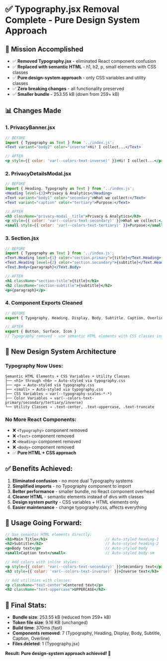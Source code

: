 # ✅ Typography.jsx Removal Complete - Pure Design System Approach

## 🎯 **Mission Accomplished**
- ✅ **Removed Typography.jsx** - eliminated React component confusion
- ✅ **Replaced with semantic HTML** - h1, h2, p, small elements with CSS classes
- ✅ **Pure design-system approach** - only CSS variables and utility classes
- ✅ **Zero breaking changes** - all functionality preserved
- ✅ **Smaller bundle** - 253.55 kB (down from 259+ kB)

## 📊 **Changes Made**

### **1. PrivacyBanner.jsx**
```jsx
// BEFORE
import { Typography as Text } from '../index.js';
<Text variant="body2" color="inverse">Hi! I collect...</Text>

// AFTER
<p style={{ color: 'var(--colors-text-inverse)' }}>Hi! I collect...</p>
```

### **2. PrivacyDetailsModal.jsx**
```jsx
// BEFORE
import { Heading, Typography as Text } from '../index.js';
<Heading level={3}>Privacy & Analytics</Heading>
<Text variant="body1" color="secondary">What we collect:</Text>
<Text variant="caption" color="tertiary">Purpose:</Text>

// AFTER
<h3 className="privacy-modal__title">Privacy & Analytics</h3>
<p style={{ color: 'var(--colors-text-secondary)' }}>What we collect:</p>
<small style={{ color: 'var(--colors-text-tertiary)' }}>Purpose:</small>
```

### **3. Section.jsx**
```jsx
// BEFORE
import { Typography as Text } from '../index.js';
<Text.Heading level={1} color="section.primary">{title}</Text.Heading>
<Text.Heading level={2} color="section.secondary">{subtitle}</Text.Heading>
<Text.Body>{paragraph}</Text.Body>

// AFTER
<h1 className="section-title">{title}</h1>
<h2 className="section-subtitle">{subtitle}</h2>
<p>{paragraph}</p>
```

### **4. Component Exports Cleaned**
```jsx
// BEFORE
export { Typography, Heading, Display, Body, Subtitle, Caption, Overline, Button, Surface, Icon }

// AFTER  
export { Button, Surface, Icon }
// Typography removed - use semantic HTML elements with CSS classes instead
```

## 🎨 **New Design System Architecture**

### **Typography Now Uses:**
```
Semantic HTML Elements + CSS Variables + Utility Classes
├── <h1> through <h6> → Auto-styled via typography.css
├── <p> → Auto-styled via typography.css  
├── <small> → Auto-styled via typography.css
├── CSS Variables → var(--typography-scales-*-*)
├── Color Variables → var(--colors-text-primary/secondary/tertiary/inverse)
└── Utility Classes → .text-center, .text-uppercase, .text-truncate
```

### **No More React Components:**
- ❌ `<Typography>` component removed
- ❌ `<Text>` component removed  
- ❌ `<Heading>` component removed
- ❌ `<Body>` component removed
- ✅ **Pure HTML + CSS approach**

## ✅ **Benefits Achieved:**
1. **Eliminated confusion** - no more dual Typography systems
2. **Simplified imports** - no Typography component to import
3. **Better performance** - smaller bundle, no React component overhead
4. **Cleaner HTML** - semantic elements instead of divs with classes
5. **Design system purity** - CSS variables + HTML elements only
6. **Easier maintenance** - change typography.css, affects everything

## 🚀 **Usage Going Forward:**
```jsx
// Use semantic HTML elements directly:
<h1>Main Title</h1>                          // Auto-styled heading-1
<h2>Subtitle</h2>                            // Auto-styled heading-2  
<p>Body text</p>                             // Auto-styled body
<small>Caption text</small>                  // Auto-styled body-sm

// Add colors with inline styles:
<p style={{ color: 'var(--colors-text-secondary)' }}>Secondary text</p>
<h3 style={{ color: 'var(--colors-text-inverse)' }}>Inverse text</h3>

// Add utilities with classes:
<p className="text-center">Centered text</p>
<h2 className="text-uppercase">UPPERCASE</h2>
```

## 📏 **Final Stats:**
- **Bundle size**: 253.55 kB (reduced from 259+ kB)
- **Token file size**: 9.16 KB (unchanged)
- **Build time**: 370ms (fast)
- **Components removed**: 7 (Typography, Heading, Display, Body, Subtitle, Caption, Overline)
- **Files deleted**: 1 (Typography.jsx)

**Result: Pure design-system approach achieved! 🎉**
